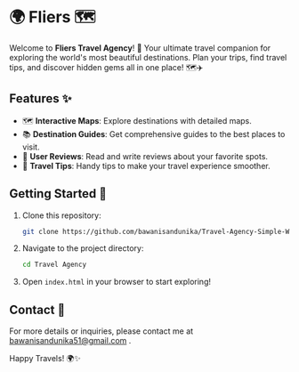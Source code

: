 # 🌍 Fliers 🗺️

Welcome to **Fliers Travel Agency**! 🌟 Your ultimate travel companion for exploring the world's most beautiful destinations. Plan your trips, find travel tips, and discover hidden gems all in one place! 🗺️✈️

## Features ✨
- 🗺️ **Interactive Maps**: Explore destinations with detailed maps.
- 📚 **Destination Guides**: Get comprehensive guides to the best places to visit.
- 📝 **User Reviews**: Read and write reviews about your favorite spots.
- 🌟 **Travel Tips**: Handy tips to make your travel experience smoother.

## Getting Started 🚀
1. Clone this repository:
    ```sh
    git clone https://github.com/bawanisandunika/Travel-Agency-Simple-Web-Site
    ```
2. Navigate to the project directory:
    ```sh
    cd Travel Agency 
    ```
3. Open `index.html` in your browser to start exploring!



## Contact 📧
For more details or inquiries, please contact me at bawanisandunika51@gmail.com .

Happy Travels! 🌍✨
